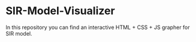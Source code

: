 # SIR-Model-Visualizer
In this repository you can find an interactive HTML + CSS + JS grapher for SIR model.
